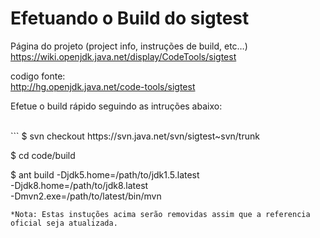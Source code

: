 # Efetuando o Build do sigtest

Página do projeto (project info, instruções de build, etc…)
https://wiki.openjdk.java.net/display/CodeTools/sigtest

codigo fonte: <br/>
http://hg.openjdk.java.net/code-tools/sigtest

Efetue o build rápido seguindo as intruções abaixo:

<br/>
```
$ svn checkout https://svn.java.net/svn/sigtest~svn/trunk

$ cd code/build

$ ant build -Djdk5.home=/path/to/jdk1.5.latest \
-Djdk8.home=/path/to/jdk8.latest \
-Dmvn2.exe=/path/to/latest/bin/mvn
```
*Nota: Estas instuções acima serão removidas assim que a referencia oficial seja atualizada.
